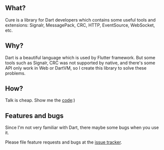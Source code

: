 ## What?

Cure is a library for Dart developers which contains some useful tools and extensions: Signalr, MessagePack, CRC, HTTP, EventSource, WebSocket, etc.

## Why?

Dart is a beautiful language which is used by Flutter framework. But some tools such as Signalr, CRC was not supported by native, and there's some API only work in Web or DartVM, so I create this library to solve these problems.

## How?

Talk is cheap. Show me the [code](example/README.md):)

## Features and bugs

Since I'm not very familiar with Dart, there maybe some bugs when you use it.

Please file feature requests and bugs at the [issue tracker][tracker].

[tracker]: https://github.com/yanshouwang/cure/issues
